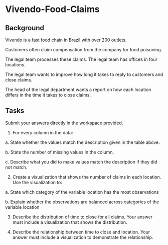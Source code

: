 # Vivendo-Food-Claims

## Background 
Vivendo is a fast food chain in Brazil with over 200 outlets.

Customers often claim compensation from the company for food poisoning. 

The legal team processes these claims. The legal team has offices in four locations. 

The legal team wants to improve how long it takes to reply to customers and close claims.

The head of the legal department wants a report on how each location differs in the time it takes to close claims.

## Tasks 

Submit your answers directly in the workspace provided.

1. For every column in the data: 

  a. State whether the values match the description given in the table above. 
  
  b. State the number of missing values in the column.
  
  c. Describe what you did to make values match the description if they did not match.

2. Create a visualization that shows the number of claims in each location. Use the visualization to:
  
  a. State which category of the variable location has the most observations
  
  b. Explain whether the observations are balanced across categories of the variable location

3. Describe the distribution of time to close for all claims. Your answer must include a visualization that shows the distribution.

4. Describe the relationship between time to close and location. Your answer must include a visualization to demonstrate the relationship.
